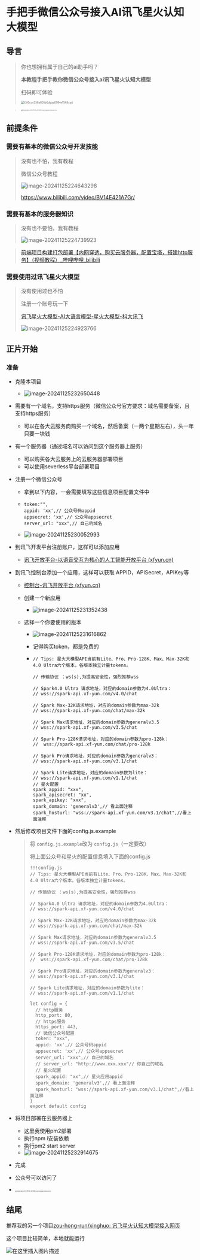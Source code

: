 # 手把手微信公众号接入AI讯飞星火认知大模型

## 导言

> 你也想拥有属于自己的ai助手吗？
>
> **本教程手把手教你微信公众号接入ai讯飞星火认知大模型**
>
> 扫码即可体验
>
> <img src="readme.assets/f3f0ccc536a805b6ddad099ee1548cad.png" alt="f3f0ccc536a805b6ddad099ee1548cad" style="zoom: 50%;" />

> <img src="readme.assets/Screenshot_20241125_223548_com.huawei.himovie.loc.jpg" alt="Screenshot_20241125_223548_com.huawei.himovie.loc" style="zoom: 25%;" />

## 前提条件

### 需要有基本的微信公众号开发技能

> 没有也不怕，我有教程
>
> 微信公众号教程
>
> ![image-20241125224643298](readme.assets/image-20241125224643298.png)
>
> https://www.bilibili.com/video/BV14E421A7Gr/

### 需要有基本的服务器知识

> 没有也不要怕，我有教程
>
> ![image-20241125224739923](readme.assets/image-20241125224739923.png)

> [前端项目构建打包部署【内网穿透，购买云服务器，配置宝塔，搭建http服务】（视频教程）_哔哩哔哩_bilibili](https://www.bilibili.com/video/BV1ep4y1T7aP/?spm_id_from=333.999.0.0)

### 需要使用过讯飞星火大模型

> 没有使用过也不怕
>
> 注册一个账号玩一下
>
> [讯飞星火大模型-AI大语言模型-星火大模型-科大讯飞](https://xinghuo.xfyun.cn/desk)
>
> ![image-20241125224923766](readme.assets/image-20241125224923766.png)
>
> 

## 正片开始

### 准备

- 克隆本项目
  - ![image-20241125232650448](readme.assets/image-20241125232650448.png)

- 需要有一个域名，支持https服务（微信公众号官方要求：域名需要备案，且支持https服务）

  - 可以在各大云服务商购买一个域名，然后备案（一两个星期左右），头一年只要一块钱

- 有一个服务器（通过域名可以访问到这个服务器上服务）

  - 可以购买各大云服务上的云服务器部署项目
  - 可以使用severless平台部署项目

- 注册一个微信公众号

  - 拿到以下内容，一会需要填写这些信息项目配置文件中

  - ```
    token:"",
    appid: 'xx',// 公众号码appid
    appsecret: 'xx',// 公众号appsecret
    server_url: "xxx",// 自己的域名
    ```

    

  - ![image-20241125230052993](readme.assets/image-20241125230052993.png)

- 到讯飞开发平台注册账户，这样可以添加应用

  - [讯飞开放平台-以语音交互为核心的人工智能开放平台 (xfyun.cn)](https://www.xfyun.cn/)

- 到讯飞控制台添加一个应用，这样可以获取 APPID，APISecret，APIKey等

  - [控制台-讯飞开放平台 (xfyun.cn)](https://console.xfyun.cn/app/myapp)

  - 创建一个新应用

    - ![image-20241125231352438](readme.assets/image-20241125231352438.png)

  - 选择一个你要使用的版本

    - ![image-20241125231616862](readme.assets/image-20241125231616862.png)

    - 记得购买token，都是免费的

    - ```
      // Tips: 星火大模型API当前有Lite、Pro、Pro-128K、Max、Max-32K和4.0 Ultra六个版本，各版本独立计量tokens。
      
      // 传输协议 ：ws(s),为提高安全性，强烈推荐wss
      
      // Spark4.0 Ultra 请求地址，对应的domain参数为4.0Ultra：
      // wss://spark-api.xf-yun.com/v4.0/chat
      
      // Spark Max-32K请求地址，对应的domain参数为max-32k
      // wss://spark-api.xf-yun.com/chat/max-32k
      
      // Spark Max请求地址，对应的domain参数为generalv3.5
      // wss://spark-api.xf-yun.com/v3.5/chat
      
      // Spark Pro-128K请求地址，对应的domain参数为pro-128k：
      //  wss://spark-api.xf-yun.com/chat/pro-128k
      
      // Spark Pro请求地址，对应的domain参数为generalv3：
      // wss://spark-api.xf-yun.com/v3.1/chat
      
      // Spark Lite请求地址，对应的domain参数为lite：
      // wss://spark-api.xf-yun.com/v1.1/chat
      // 星火配置
      spark_appid: "xxx",
      spark_apisecret: "xx",
      spark_apikey: "xxx",
      spark_domain: 'generalv3',// 看上面注释
      spark_hosturl: "wss://spark-api.xf-yun.com/v3.1/chat",//看上面注释
      ```

- 然后修改项目文件下面的config.js.example

  > 将 `config.js.example`改为 `config.js`（一定要改）
  >
  > 将上面公众号和星火的配置信息填入下面的config.js
  >
  > ```
  > !!!config.js
  > // Tips: 星火大模型API当前有Lite、Pro、Pro-128K、Max、Max-32K和4.0 Ultra六个版本，各版本独立计量tokens。
  > 
  > // 传输协议 ：ws(s),为提高安全性，强烈推荐wss
  > 
  > // Spark4.0 Ultra 请求地址，对应的domain参数为4.0Ultra：
  > // wss://spark-api.xf-yun.com/v4.0/chat
  > 
  > // Spark Max-32K请求地址，对应的domain参数为max-32k
  > // wss://spark-api.xf-yun.com/chat/max-32k
  > 
  > // Spark Max请求地址，对应的domain参数为generalv3.5
  > // wss://spark-api.xf-yun.com/v3.5/chat
  > 
  > // Spark Pro-128K请求地址，对应的domain参数为pro-128k：
  > //  wss://spark-api.xf-yun.com/chat/pro-128k
  > 
  > // Spark Pro请求地址，对应的domain参数为generalv3：
  > // wss://spark-api.xf-yun.com/v3.1/chat
  > 
  > // Spark Lite请求地址，对应的domain参数为lite：
  > // wss://spark-api.xf-yun.com/v1.1/chat
  > 
  > let config = {
  >   // http服务
  >   http_port: 80,
  >   // https服务
  >   https_port: 443,
  >   // 微信公众号配置
  >   token: "xxx",
  >   appid: 'xx',// 公众号码appid
  >   appsecret: 'xx',// 公众号appsecret
  >   server_url: "xxx",// 自己的域名
  >   // server_url: "http://www.xxx.xxx"// 你自己的域名
  >   // 星火配置
  >   spark_appid: "xx",// 星火应用appid
  >   spark_domain: 'generalv3',// 看上面注释
  >   spark_hosturl: "wss://spark-api.xf-yun.com/v3.1/chat",//看上面注释
  > }
  > export default config
  > ```

- 将项目部署在云服务器上
  - 这里我使用pm2部署
  - 执行npm i安装依赖
  - 执行pm2 start server
  - ![image-20241125232914675](readme.assets/image-20241125232914675.png)

- 完成
- 公众号可以访问了
- <img src="readme.assets/Screenshot_20241125_223548_com.huawei.himovie.loc.jpg" alt="Screenshot_20241125_223548_com.huawei.himovie.loc" style="zoom: 25%;" />

## 结尾

推荐我的另一个项目[zou-hong-run/xinghuo: 讯飞星火认知大模型接入网页](https://github.com/zou-hong-run/xinghuo)

这个项目比较简单，本地就能运行

![在这里插入图片描述](https://camo.githubusercontent.com/be5bc5ebd3e2cf9fd4af0ca4cca8eb64d50f18011487b5de713856177583fed1/68747470733a2f2f70332d6a75656a696e2e62797465696d672e636f6d2f746f732d636e2d692d6b3375316662706663702f38316133343663613532326134366137623538356233383966363232613939367e74706c762d6b3375316662706663702d7a6f6f6d2d312e696d616765)


